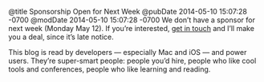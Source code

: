 @title Sponsorship Open for Next Week
@pubDate 2014-05-10 15:07:28 -0700
@modDate 2014-05-10 15:07:28 -0700
We don’t have a sponsor for next week (Monday May 12). If you’re interested, [get in touch](http://inessential.com/sponsors) and I’ll make you a deal, since it’s late notice.

This blog is read by developers — especially Mac and iOS — and power users. They’re super-smart people: people you’d hire, people who like cool tools and conferences, people who like learning and reading.
